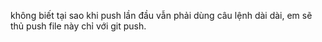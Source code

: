 không biết tại sao khi push lần đầu vẫn phải dùng câu lệnh dài dài, em sẽ thủ push file này chỉ với git push.
